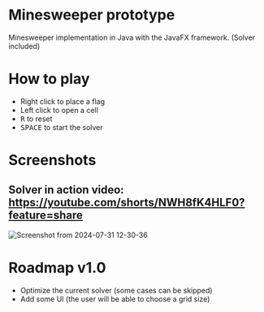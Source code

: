 # Minesweeper prototype
Minesweeper implementation in Java with the JavaFX framework. (Solver included)

# How to play
* Right click to place a flag
* Left click to open a cell
* <kbd>R</kbd> to reset
* <kbd>SPACE</kbd> to start the solver

# Screenshots
**Solver in action video:** https://youtube.com/shorts/NWH8fK4HLF0?feature=share
---
![Screenshot from 2024-07-31 12-30-36](https://github.com/user-attachments/assets/afdc9d06-3236-4354-ab97-2088d3c185a1)

# Roadmap v1.0
* Optimize the current solver (some cases can be skipped)
* Add some UI (the user will be able to choose a grid size)
